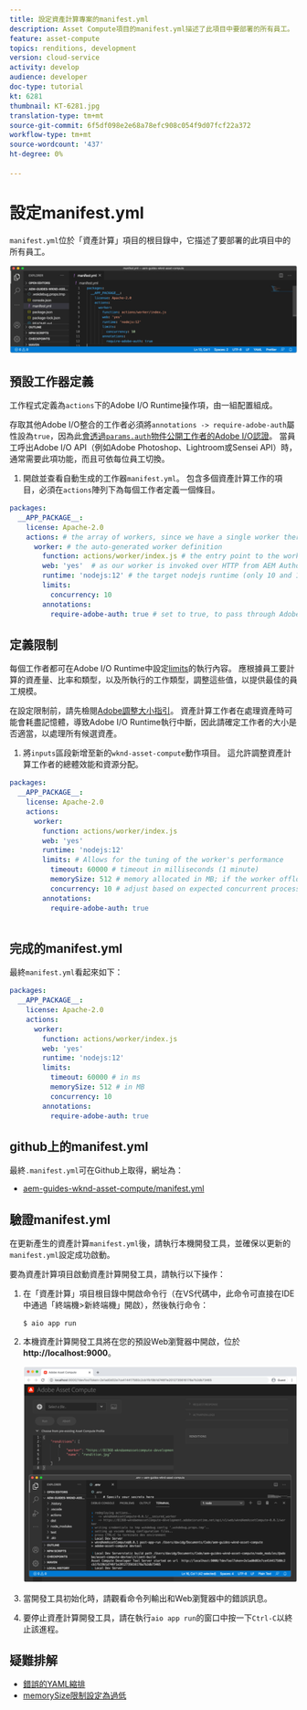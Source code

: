 ```yaml
---
title: 設定資產計算專案的manifest.yml
description: Asset Compute項目的manifest.yml描述了此項目中要部署的所有員工。
feature: asset-compute
topics: renditions, development
version: cloud-service
activity: develop
audience: developer
doc-type: tutorial
kt: 6281
thumbnail: KT-6281.jpg
translation-type: tm+mt
source-git-commit: 6f5df098e2e68a78efc908c054f9d07fcf22a372
workflow-type: tm+mt
source-wordcount: '437'
ht-degree: 0%

---
```



# 設定manifest.yml

`manifest.yml`位於「資產計算」項目的根目錄中，它描述了要部署的此項目中的所有員工。

![manifest.yml](./assets/manifest/manifest.png)

## 預設工作器定義

工作程式定義為`actions`下的Adobe I/O Runtime操作項，由一組配置組成。

存取其他Adobe I/O整合的工作者必須將`annotations -> require-adobe-auth`屬性設為`true`，因為此[會透過`params.auth`物件公開工作者的Adobe I/O認證](https://docs.adobe.com/content/help/en/asset-compute/using/extend/develop-custom-application.html#access-adobe-apis)。 當員工呼出Adobe I/O API（例如Adobe Photoshop、Lightroom或Sensei API）時，通常需要此項功能，而且可依每位員工切換。

1. 開啟並查看自動生成的工作器`manifest.yml`。 包含多個資產計算工作的項目，必須在`actions`陣列下為每個工作者定義一個條目。

```yml
packages:
  __APP_PACKAGE__:
    license: Apache-2.0
    actions: # the array of workers, since we have a single worker there is only one entry beneath actions
      worker: # the auto-generated worker definition
        function: actions/worker/index.js # the entry point to the worker 
        web: 'yes'  # as our worker is invoked over HTTP from AEM Author service
        runtime: 'nodejs:12' # the target nodejs runtime (only 10 and 12 are supported)
        limits:
          concurrency: 10
        annotations:
          require-adobe-auth: true # set to true, to pass through Adobe I/O access token/client id via params.auth in the worker, typically required when the worker calls out to Adobe I/O APIs such as the Adobe Photoshop, Lightroom or Sensei APIs.
```

## 定義限制

每個工作者都可在Adobe I/O Runtime中設定[limits](https://www.adobe.io/apis/experienceplatform/runtime/docs.html#!adobedocs/adobeio-runtime/master/guides/system_settings.md)的執行內容。 應根據員工要計算的資產量、比率和類型，以及所執行的工作類型，調整這些值，以提供最佳的員工規模。

在設定限制前，請先檢閱[Adobe調整大小指引](https://docs.adobe.com/content/help/en/asset-compute/using/extend/develop-custom-application.html#sizing-workers)。 資產計算工作者在處理資產時可能會耗盡記憶體，導致Adobe I/O Runtime執行中斷，因此請確定工作者的大小是否適當，以處理所有候選資產。

1. 將`inputs`區段新增至新的`wknd-asset-compute`動作項目。 這允許調整資產計算工作者的總體效能和資源分配。

```yml
packages:
  __APP_PACKAGE__:
    license: Apache-2.0
    actions: 
      worker:
        function: actions/worker/index.js 
        web: 'yes' 
        runtime: 'nodejs:12'
        limits: # Allows for the tuning of the worker's performance
          timeout: 60000 # timeout in milliseconds (1 minute)
          memorySize: 512 # memory allocated in MB; if the worker offloads heavy computational work to other Web services this number can be reduced
          concurrency: 10 # adjust based on expected concurrent processing and timeout 
        annotations:
          require-adobe-auth: true
           
```

## 完成的manifest.yml

最終`manifest.yml`看起來如下：

```yml
packages:
  __APP_PACKAGE__:
    license: Apache-2.0
    actions: 
      worker:
        function: actions/worker/index.js 
        web: 'yes' 
        runtime: 'nodejs:12'
        limits:
          timeout: 60000 # in ms
          memorySize: 512 # in MB
          concurrency: 10 
        annotations:
          require-adobe-auth: true
```

## github上的manifest.yml

最終`.manifest.yml`可在Github上取得，網址為：

+ [aem-guides-wknd-asset-compute/manifest.yml](https://github.com/adobe/aem-guides-wknd-asset-compute/blob/master/manifest.yml)


## 驗證manifest.yml

在更新產生的資產計算`manifest.yml`後，請執行本機開發工具，並確保以更新的`manifest.yml`設定成功啟動。

要為資產計算項目啟動資產計算開發工具，請執行以下操作：

1. 在「資產計算」項目根目錄中開啟命令行（在VS代碼中，此命令可直接在IDE中通過「終端機>新終端機」開啟），然後執行命令：

   ```
   $ aio app run
   ```

1. 本機資產計算開發工具將在您的預設Web瀏覽器中開啟，位於&#x200B;__http://localhost:9000__。

   ![aio app run](assets/environment-variables/aio-app-run.png)

1. 當開發工具初始化時，請觀看命令列輸出和Web瀏覽器中的錯誤訊息。
1. 要停止資產計算開發工具，請在執行`aio app run`的窗口中按一下`Ctrl-C`以終止該進程。

## 疑難排解

+ [錯誤的YAML縮排](../troubleshooting.md#incorrect-yaml-indentation)
+ [memorySize限制設定為過低](../troubleshooting.md#memorysize-limit-is-set-too-low)
